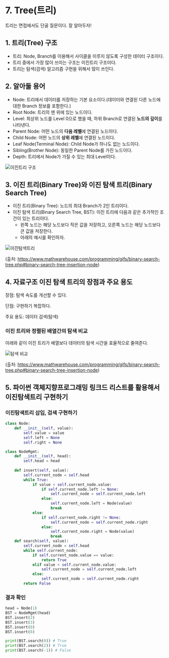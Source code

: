 # 7. Tree(트리)

트리는 면접에서도 단골 질문이다. 잘 알아두자!

## 1. 트리(Tree) 구조

- 트리: Node, Branch를 이용해서 사이클을 이루지 않도록 구성한 데이터 구조이다.
- 트리 중에서 가장 많이 쓰이는 구조는 이진트리 구조이다.
- 트리는 탐색(검색) 알고리즘 구현을 위해서 많이 쓰인다.

## 2. 알아둘 용어

- Node: 트리에서 데이터를 저장하는 기본 요소이다.(데이터와 연결된 다른 노드에 대한 Branch 정보를 포함한다.)
- Root Node: 트리의 맨 위에 있는 노드이다.
- Level: 최상위 노드를 Level 0으로 했을 때, 하위 Branch로 연결된 **노드의 깊이**를 나타낸다.
- Parent Node: 어떤 노드의 **다음 레벨**에 연결된 노드이다.
- Child Node: 어떤 노드의 **상위 레벨**에 연결된 노드이다.
- Leaf Node(Terminal Node): Child Node가 하나도 없는 노드이다.
- Sibling(Brother Node): 동일한 Parent Node를 가진 노드이다.
- Depth: 트리에서 Node가 가질 수 있는 최대 Level이다.

![이진트리 구조](http://www.fun-coding.org/00_Images/tree.png)

## 3. 이진 트리(Binary Tree)와 이진 탐색 트리(Binary Search Tree)

- 이진 트리(Binary Tree): 노드의 최대 Branch가 2인 트리이다.
- 이진 탐색 트리(Binary Search Tree, BST): 이진 트리에 다음과 같은 추가적인 조건이 있는 트리이다.
  - 왼쪽 노드는 해당 노드보다 작은 값을 저장하고, 오른쪽 노드는 해당 노드보다 큰 값을 저장한다.
  - 아래의 예시를 확인하자.

![이진탐색트리](https://www.mathwarehouse.com/programming/images/binary-search-tree/binary-search-tree-insertion-animation.gif)

(출처: https://www.mathwarehouse.com/programming/gifs/binary-search-tree.php#binary-search-tree-insertion-node)  

## 4. 자료구조 이진 탐색 트리의 장점과 주요 용도

장점: 탐색 속도를 개선할 수 있다.

단점: 구현하기 복잡하다.

주요 용도: 데이터 검색(탐색)

### 이진 트리와 정렬된 배열간의 탐색 비교

아래와 같이 이진 트리가 배열보다 데이터의 탐색 시간을 효율적으로 줄여준다.

![탐색 비교](https://www.mathwarehouse.com/programming/images/binary-search-tree/binary-search-tree-sorted-array-animation.gif)

(출처: https://www.mathwarehouse.com/programming/gifs/binary-search-tree.php#binary-search-tree-insertion-node)

## 5. 파이썬 객체지향프로그래밍 링크드 리스트를 활용해서 이진탐색트리 구현하기

### 이진탐색트리 삽입, 검색 구현하기

``` python
class Node:
    def __init__(self, value):
        self.value = value
        self.left = None
        self.right = None

class NodeMgmt:
    def __init__(self, head):
        self.head = head
        
	def insert(self, value):
        self.current_node = self.head
        while True:
            if value < self.current_node.value:
                if self.current_node.left != None:
                    self.current_node = self.current_node.left
				else:
                    self.current_node.left = Node(value)
                    break
			else:
                if self.current_node.right != None:
                    self.current_node = self.current_node.right
                else: 
                    self.current_node.right = Node(value)
                    break
	def search(self, value):
        self.current_node = self.head
        while self.current_node:
            if self.current_node.value == value:
                return True
            elif value < self.current_node.value:
                self.current_node = self.current_node.left
            else:
                self.current_node = self.current_node.right
        return False
```

### 결과 확인

``` python
head = Node(1)
BST = NodeMgmt(head)
BST.insert(2)
BST.insert(3)
BST.insert(0)
BST.insert(8)

print(BST.search(0)) # True
print(BST.search(2)) # True
print(BST.search(-1)) # False
```

